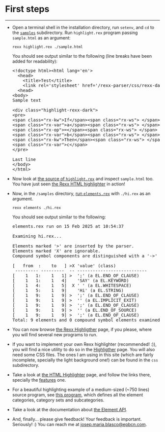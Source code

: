 First steps
===========

-----------------------------------------------

+ Open a terminal shell in the installation directory, run `setenv`,
  and `cd` to the [`samples`](/rexx-parser/samples/)
  subdirectory. Run `highlight.rex` program passing `sample.html`
  as an argument:

  ```
  rexx highlight.rex ./sample.html
  ```

  You should see output similar to the following
  (line breaks have been added for readability):

  <pre>
  &lt;!doctype html&gt;&lt;html lang='en'&gt;
    &lt;head&gt;
      &lt;title&gt;Test&lt;/title&gt;
      &lt;link rel='stylesheet' href='/rexx-parser/css/rexx-dark.css'&gt;
    &lt;head&gt;
  &lt;body&gt;
  Sample text

  &lt;div class="highlight-rexx-dark"&gt;
  &lt;pre&gt;
  &lt;span class="rx-kw"&gt;If&lt;/span&gt;&lt;span class="rx-ws"&gt; &lt;/span&gt;
  &lt;span class="rx-var"&gt;a&lt;/span&gt;&lt;span class="rx-ws"&gt; &lt;/span&gt;
  &lt;span class="rx-op"&gt;=&lt;/span&gt;&lt;span class="rx-ws"&gt; &lt;/span&gt;
  &lt;span class="rx-var"&gt;b&lt;/span&gt;&lt;span class="rx-ws"&gt; &lt;/span&gt;
  &lt;span class="rx-kw"&gt;Then&lt;/span&gt;&lt;span class="rx-ws"&gt; &lt;/span&gt;
  &lt;span class="rx-var"&gt;c&lt;/span&gt;
  &lt;/pre&gt;

  Last line
  &lt;/body&gt;
  &lt;/html&gt;</pre>

+ Now look at [the source of `highlight.rex`](/rexx-parser/doc/samples/highlight/)
  and inspect `sample.html` too. You have just seen
  [the Rexx HTML highlighter](/rexx-parser/doc/highlighter/html/) in action!
+ Now, in the `/samples` directory, [run `elements.rex`](/rexx-parser/doc/samples/elements/)
  with `./hi.rex` as an argument.

  ~~~
  rexx elements ./hi.rex
  ~~~

  You should see output similar to the following:

  <pre>
  elements.rex run on 15 Feb 2025 at 10:54:37

  Examining hi.rex...

  Elements marked '&gt;' are inserted by the parser.
  Elements marked 'X' are ignorable.
  Compound symbol components are distinguished with a '-&gt;' mark.

  [   from  :    to   ] &gt;X 'value' (class)
   --------- ---------  -- ---------------------------
  [    1   1:    1   1] &gt;  ';' (a EL.END_OF_CLAUSE)
  [    1   1:    1   4]    'SAY' (a EL.KEYWORD)
  [    1   4:    1   5]  X ' ' (a EL.WHITESPACE)
  [    1   5:    1   9]    'Hi' (a EL.STRING)
  [    1   9:    1   9] &gt;  ';' (a EL.END_OF_CLAUSE)
  [    1   9:    1   9] &gt;  '' (a EL.IMPLICIT_EXIT)
  [    1   9:    1   9] &gt;  ';' (a EL.END_OF_CLAUSE)
  [    1   9:    1   9] &gt;  '' (a EL.END_OF_SOURCE)
  [    1   9:    1   9] &gt;  ';' (a EL.END_OF_CLAUSE)
  Total: 9 elements and 0 compound symbol elements examined.
  </pre>

+ You can now browse [the Rexx Highligther](/rexx-parser/doc/highlighter/) page,
  if you please, where you will find several new programs to run.
+ If you want to implement your own Rexx highlighter (recommended! :)),
  you will find a nice utility to do so in the
  [Highligther](/rexx-parser/doc/highlighter/) page.
  You will also need some CSS files. The ones I am using in this site
  (which are fairly incomplete, specially the light background one!)
  can be found in the `css` subdirectory.
+ Take a look at [the HTML Highlighter](/rexx-parser/doc/highlighter/html/) page,
  and follow the links there, specially the
  [features](/rexx-parser/doc/highlighter/features/) one.
+ For a beautiful highlighting example of a medium-sized (~750 lines)
  source program, see [this program](/rexx-parser/doc/ref/categories/),
  which defines all the element categories, category sets and subcategories.
+ Take a look at the documentation about [the Element API](/rexx-parser/doc/guide/elementapi/).
+ And, finally... please give feedback! Your feedback is important.
  Seriously! :) You can reach me at <josep.maria.blasco@epbcn.com>.